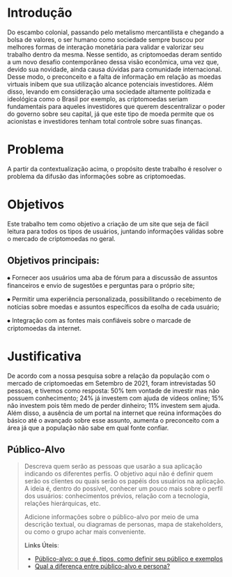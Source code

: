 # Introdução

Do escambo colonial, passando pelo metalismo mercantilista e chegando a bolsa de valores, o ser humano como sociedade sempre buscou por melhores formas de interação monetária para validar e valorizar seu trabalho dentro da mesma. Nesse sentido, as criptomoedas deram sentido a um novo desafio contemporâneo dessa visão econômica, uma vez que, devido sua novidade, ainda causa dúvidas para comunidade internacional. Desse modo, o preconceito e a falta de informação em relação as moedas virtuais inibem que sua utilização alcance potenciais investidores.
Além disso, levando em consideração uma sociedade altamente politizada e ideológica como o Brasil por exemplo, as criptomoedas seriam fundamentais para aqueles investidores que querem descentralizar o poder do governo sobre seu capital, já que este tipo de moeda permite que os acionistas e investidores tenham total controle sobre suas finanças.

# Problema
A partir da contextualização acima, o propósito deste trabalho é resolver o problema da difusão das informações sobre as criptomoedas.

# Objetivos
Este trabalho tem como objetivo a criação de um site que seja de fácil leitura para todos os tipos de usuários, juntando informações válidas sobre o mercado de criptomoedas no geral.
## Objetivos principais:
⦁	Fornecer aos usuários uma aba de fórum para a discussão de assuntos financeiros e envio de sugestões e perguntas para o próprio site;

⦁	Permitir uma experiência personalizada, possibilitando o recebimento de notícias sobre moedas e assuntos específicos da esolha de cada usuário;

⦁	Integração com as fontes mais confiáveis sobre o marcade de criptomoedas da internet.


# Justificativa
De acordo com a nossa pesquisa sobre a relação da população com o mercado de criptomoedas em Setembro de 2021, foram intrevistadas 50 pessoas, e tivemos como resposta: 50% tem vontade de investir mas não possuem conhecimento; 24% já investem com ajuda de vídeos online; 15% não investem pois têm medo de perder dinheiro; 11% investem sem ajuda.
Além disso, a ausência de um portal na internet que reúna informações do básico até o avançado sobre esse assunto, aumenta o preconceito com a área já que a população não sabe em qual fonte confiar. 


## Público-Alvo

> Descreva quem serão as pessoas que usarão a sua aplicação indicando os
> diferentes perfis. O objetivo aqui não é definir quem serão os
> clientes ou quais serão os papéis dos usuários na aplicação. A ideia
> é, dentro do possível, conhecer um pouco mais sobre o perfil dos
> usuários: conhecimentos prévios, relação com a tecnologia, relações
> hierárquicas, etc.
>
> Adicione informações sobre o público-alvo por meio de uma descrição
> textual, ou diagramas de personas, mapa de stakeholders, ou como o
> grupo achar mais conveniente.
> 
> **Links Úteis**:
> - [Público-alvo: o que é, tipos, como definir seu público e exemplos](https://klickpages.com.br/blog/publico-alvo-o-que-e/)
> - [Qual a diferença entre público-alvo e persona?](https://rockcontent.com/blog/diferenca-publico-alvo-e-persona/)
 
